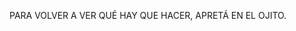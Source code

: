 PARA VOLVER A VER QUÉ HAY QUE HACER, APRETÁ EN EL OJITO.<img src="https://mumuki.io/static/show-context.svg" alt="">